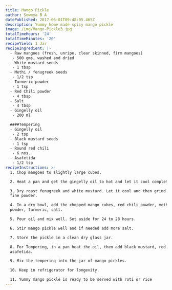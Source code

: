 ```yaml
---
title: Mango Pickle
author: Sowmya B A
datePublished: 2017-06-01T09:48:05.465Z
description: Yummy home made spicy mango pickle
image: /img/Mango-Pickle3.jpg
totalTimeHours: '24'
totalTimeMinutes: '20'
recipeYield: 1 Jar
recipeIngredient: |-
  - Raw mangoes (fresh, unripe, clear skinned, firm mangoes)
   - 500 gms, washed and dried
  - White mustard seeds
   - 1 tbsp
  - Methi / fenugreek seeds
   - 1/2 tsp
  - Turmeric powder
   - 1 tsp
  - Red Chili powder
   - 4 tbsp
  - Salt
   - 4 tbsp
  - Gingelly oil
   - 200 ml

  ####Tempering
  - Gingelly oil
   - 2 tsp
  - Black mustard seeds
   - 1 tsp
  - Round red chili 
   - 6 nos.
  - Asafetida
   - 1/2 tsp
recipeInstructions: >-
  1. Chop mangoes to slightly large cubes.

  2. Heat a pan and get the gingelly oil to hot and let it cool completely.

  3. Dry roast fenugreek and white mustard. Let it cool and then grind it to
  fine powder.

  4. In a dry bowl, add the chopped mango cubes, red chili powder, methi-mustard
  powder, turmeric, salt.

  5. Pour oil and mix well. Set aside for 24 to 28 hours.

  6. Stir mango pickle well and if needed add more salt.

  7. Store the pickle in a clean dry glass jar.

  8. For Tempering, in a pan heat the oil, then add black mustard, red chili and
  asafetida. 

  9. Mix the tempering into the jar of mango pickles.

  10. Keep in refrigerator for longevity. 

  11. Yummy mango pickle is ready to be served with roti or rice
---
```


